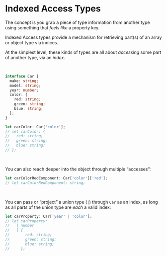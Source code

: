 # Indexed Access Types

The concept is you grab a piece of type information from another type using something that _feels like_ a property key.

Indexed Access types provide a mechanism for retrieving part(s) of an array or object type via indices.

At the simplest level, these kinds of types are all about _accessing_ some part of another type, via an _index_.

<br>

```ts
interface Car {
  make: string;
  model: string;
  year: number;
  color: {
    red: string;
    green: string;
    blue: string;
  };
}

let carColor: Car['color'];
// let carColor: {
//   red: string;
//   green: string;
//   blue: string;
// };
```

<br>

You can also reach deeper into the object through multiple “accesses”:

```ts
let carColorRedComponent: Car['color']['red'];
// let carColorRedComponent: string;
```

<br>

You can pass or “project” a union type (`|`) through `Car` as an index, as long as all parts of the union type are _each_ a valid index:

```ts
let carProperty: Car['year' | 'color'];
// let carProperty:
//   | number
//   | {
//       red: string;
//       green: string;
//       blue: string;
//     };
```
